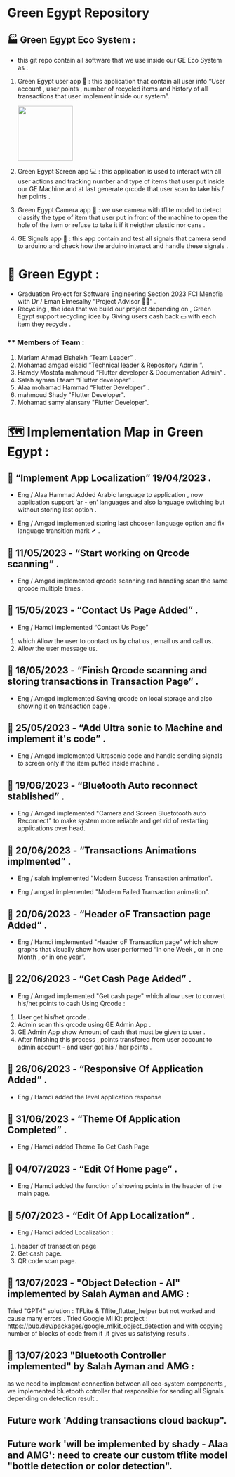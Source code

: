 # Green Egypt Repository

## 🏭 Green Egypt Eco System :

- this git repo contain all software that we use inside our GE Eco System as :

1. Green Egypt user app 📱 : this application that contain all user info “User account , user points , number of recycled items and history of all transactions that user implement inside our system”.
    
    <img src = "https://blogger.googleusercontent.com/img/b/R29vZ2xl/AVvXsEiP5O-mAsZ4z3ArULmiUduJum8edRINshEO7TR7s5sj2_2TCYY3jIz1KH3WI1nD96TFnzV5NWrvrK_3eCgl3ra5tUz3ziMNQkuPA_Fh-yZ-lFja4HZqI44arl2QQ3MGPrneVPTXTAk5WFaj_Rv8g3J2x6HT0A-l4axxwLZfRvkeAyAWILJoJJbEPkXf/s1600/GE%20Logo.png" width = 125 height = 125/>
    
2. Green Egypt Screen app 💻 : this application is used to interact with all user actions and tracking number and type of items that user put inside our GE Machine and at last generate qrcode that user scan to take his / her points .

3. Green Egypt Camera app 📸 : we use camera with tflite model to detect classify the type of item that user put in front of the machine to open the hole of the item or refuse to take it if it neigther plastic nor cans .

4. GE Signals app 📶 : this app contain and test all signals that camera send to arduino and check how the arduino interact and handle these signals . 

# 📗 Green Egypt :

- Graduation Project for Software Engineering Section 2023 FCI Menofia with Dr / Eman Elmesalhy “Project Advisor 👩‍⚖️” .
- Recycling , the idea that we build our project depending on ,
 Green Egypt support recycling idea by Giving users cash back 💵 with each item they recycle .

### ** Members of Team :

1. Mariam Ahmad Elsheikh “Team Leader” .
2. Mohamad amgad elsaid ”Technical leader & Repository Admin ”.
3. Hamdy Mostafa mahmoud “Flutter developer & Documentation Admin” .
4. Salah ayman Eteam “Flutter developer” .
5. Alaa mohamad Hammad “Flutter Developer” .
6. mahmoud Shady "Flutter Developer".
7. Mohamad samy alansary "Flutter Developer".

# 🗺 Implementation Map in Green Egypt :

## 📅 “Implement App Localization” 19/04/2023 .

- Eng / Alaa Hammad Added Arabic language to application , now application support ‘ar - en’ languages and also language switching but without storing last option .
 
- Eng / Amgad implemented storing last choosen language option and fix language transition mark ✔ .

## 📅 11/05/2023 - “Start working on Qrcode scanning”  .

- Eng / Amgad implemented qrcode scanning and handling scan the same qrcode multiple times .

## 📅 15/05/2023 - “Contact Us Page Added” .

- Eng / Hamdi  implemented  “Contact Us Page”
  
1. which Allow the user to contact us by chat us , email us and call us.
2. Allow the user message us.

## 📅 16/05/2023 - “Finish Qrcode scanning and storing transactions in Transaction Page”  .

- Eng / Amgad implemented Saving qrcode on local storage and also showing it on transaction page .

## 📅 25/05/2023 -  “Add Ultra sonic to Machine and implement it's code”  .

- Eng / Amgad implemented Ultrasonic code and handle sending signals to screen only if the item putted inside machine .

## 📅 19/06/2023 - “Bluetooth Auto reconnect stablished” .

- Eng / Amgad implemented "Camera and Screen Bluetotooth auto Reconnect" to make system more reliable and get rid of restarting applications over head.

## 📅 20/06/2023 - “Transactions Animations implmented” .

- Eng / salah implemented "Modern Success Transaction animation".

- Eng / amgad implemented "Modern Failed Transaction animation".

## 📅 20/06/2023 - “Header oF Transaction page Added” .

- Eng / Hamdi  implemented "Header oF Transaction page" which show graphs that visually show how user performed “in one Week , or in one Month , or in one year”.

## 📅 22/06/2023 - “Get Cash Page Added” .

- Eng / Amgad implemented "Get cash page" which allow user to convert his/het points to cash Using Qrcode :

1. User get his/het qrcode .
2. Admin scan this qrcode using GE Admin App .
3. GE Admin App show Amount of cash that must be given to user .
4. After finishing this process , points transfered from user account to admin account - and user got his / her points .


## 📅 26/06/2023 - “Responsive Of Application Added” .

- Eng / Hamdi added the level application response

## 📅 31/06/2023 - “Theme Of Application Completed” .

- Eng / Hamdi added Theme To Get Cash Page
  
## 📅 04/07/2023 - “Edit Of Home page” .

- Eng / Hamdi added the function of showing points in the header of the main page.

## 📅 5/07/2023 - “Edit Of App Localization” .

- Eng / Hamdi added Localization :

1. header of transaction page
2. Get cash page.
3. QR code scan page.

## 📅 13/07/2023 - "Object Detection - AI" implemented by Salah Ayman and AMG :
Tried "GPT4" solution : TFLite & Tflite_flutter_helper but not worked and cause many errors .
Tried Google Ml Kit project : https://pub.dev/packages/google_mlkit_object_detection and with copying number of blocks of code from it ,it gives us satisfying results .

## 📅 13/07/2023 "Bluetooth Controller implemented" by Salah Ayman and AMG :
as we need to implement connection between all eco-system components , we implemented bluetooth cotroller that responsible for sending all Signals depending on detection result .


## Future work 'Adding transactions cloud backup".

## Future work 'will be implemented by shady - Alaa and AMG': need to create our custom tflite model "bottle detection or color detection".
